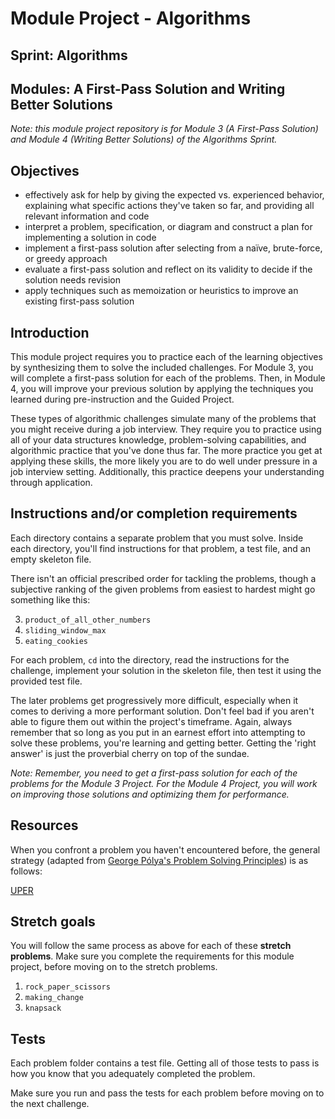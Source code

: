 # Module Project - Algorithms

## Sprint: Algorithms

## Modules: A First-Pass Solution and Writing Better Solutions

_Note: this module project repository is for Module 3 (A First-Pass Solution) and Module 4 (Writing Better Solutions) of the Algorithms Sprint._

## Objectives

- effectively ask for help by giving the expected vs. experienced behavior, explaining what specific actions they've taken so far, and providing all relevant information and code
- interpret a problem, specification, or diagram and construct a plan for implementing a solution in code
- implement a first-pass solution after selecting from a naïve, brute-force, or greedy approach
- evaluate a first-pass solution and reflect on its validity to decide if the solution needs revision
- apply techniques such as memoization or heuristics to improve an existing first-pass solution

## Introduction

This module project requires you to practice each of the learning objectives by synthesizing them to solve the included challenges. For Module 3, you will complete a first-pass solution for each of the problems. Then, in Module 4, you will improve your previous solution by applying the techniques you learned during pre-instruction and the Guided Project.

These types of algorithmic challenges simulate many of the problems that you might receive during a job interview. They require you to practice using all of your data structures knowledge, problem-solving capabilities, and algorithmic practice that you've done thus far. The more practice you get at applying these skills, the more likely you are to do well under pressure in a job interview setting. Additionally, this practice deepens your understanding through application.

## Instructions and/or completion requirements

Each directory contains a separate problem that you must solve. Inside each directory, you'll find instructions for that problem, a test file, and an empty skeleton file.

There isn't an official prescribed order for tackling the problems, though a subjective ranking of the given problems from easiest to hardest might go something like this:

 <!-- 1. `single_number` -->
 <!-- 2. `moving_zeroes` -->

3.  `product_of_all_other_numbers`
4.  `sliding_window_max`
5.  `eating_cookies`

For each problem, `cd` into the directory, read the instructions for the challenge, implement your solution in the skeleton file, then test it using the provided test file.

The later problems get progressively more difficult, especially when
it comes to deriving a more performant solution. Don't feel bad if you aren't able to figure them out within the project's timeframe. Again, always remember that so long as you put in an earnest effort into attempting to solve these problems, you're learning and getting better. Getting the 'right answer' is just the proverbial cherry on top of the sundae.

_Note: Remember, you need to get a first-pass solution for each of the problems for the Module 3 Project. For the Module 4 Project, you will work on improving those solutions and optimizing them for performance._

## Resources

When you confront a problem you haven't encountered before, the general strategy (adapted from [George Pólya's Problem Solving Principles](https://en.wikipedia.org/wiki/How_to_Solve_It)) is as follows:

[UPER](https://github.com/LambdaSchool/CS-Wiki/wiki/Lambda-Problem-Solving-Framework)

## Stretch goals

You will follow the same process as above for each of these **stretch problems**. Make sure you complete the requirements for this module project, before moving on to the stretch problems.

1. `rock_paper_scissors`
2. `making_change`
3. `knapsack`

## Tests

Each problem folder contains a test file. Getting all of those tests to pass is how you know that you adequately completed the problem.

Make sure you run and pass the tests for each problem before moving on to the next challenge.
